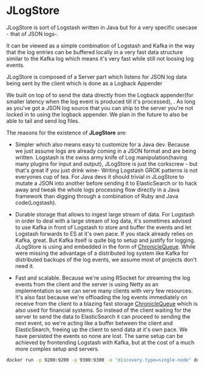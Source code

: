 JLogStore
=====================
JLogStore is sort of Logstash written in Java but for a very specific usecase - that of JSON logs-. 

It can be viewed as a simple combination of Logstash and Kafka in the way that the log entries can be buffered locally in a very fast
data structure similar to the Kafka log which means it's very fast while still not loosing log events.  

JLogStore is composed of a Server part which listens for JSON log data being sent by the client which is done as a Logback Appender

We built on top of to send the data directly from the Logback appender(for smaller latency when the log event is produced till it's processed), . 
As long as you've got a JSON log source that you can ship to the server you're not locked in to using the logback appender.
We plan in the future to also be able to tail and send log files. 


The reasons for the existence of **JLogStore** are:
 - Simpler which also means easy to customize for a Java dev. Because we just assume logs are already coming in a JSON format and are being written. 
Logstash is the swiss army knife of Log manipulation(having many plugins for input and output), JLogStore is just the corkscrew - but that's great if you just drink wine- 
Writing Logstash GROK patterns is not everyones cup of tea. For Java devs it should trivial in JLogStore to mutate a JSON into another before sending it to ElasticSearch or to hack away and tweak the whole logs processing flow directly in a Java framework
than digging through a combination of Ruby and Java code(Logstash).   

 - Durable storage that allows to ingest large stream of data. For Logstash in order to deal with a large stream of log data, it's sometimes advised to use Kafka in front of Logstash to store and buffer the events and let Logstash forwards to ES at it's own pace. 
If you stack already relies on Kafka, great. But Kafka itself is quite big to setup and justify for logging. 
JLogStore is using and embedded in the form of [ChronicleQueue](https://github.com/OpenHFT/Chronicle-Queue). 
While were missing the advantage of a distributed log system like Kafka for distributed backups of the log events, we assume most of projects don't need it.   

 - Fast and scalable. Because we're using RSocket for streaming the log events from the client and the server is using Netty as an implementation so we can serve many clients with very few resources. 
It's also fast because we're offloading the log events immediately on receive from the client to a blazing fast storage [ChronicleQueue](https://github.com/OpenHFT/Chronicle-Queue) which is also used for financial systems. 
So instead of the client waiting for the server to send the data to ElasticSearch it can proceed to sending the next event, so we're acting like a buffer between the client and ElasticSearch, freeing up the client to send data at it's own pace. We have persisted the events so none are lost. 
The same setup can be achieved by frontending Logstash with Kafka, but at the cost of a much more complex setup and servers.  

 
```bash
docker run -p 9200:9200 -p 9300:9300 -e "discovery.type=single-node" docker.elastic.co/elasticsearch/elasticsearch-oss:6.5.4
```
